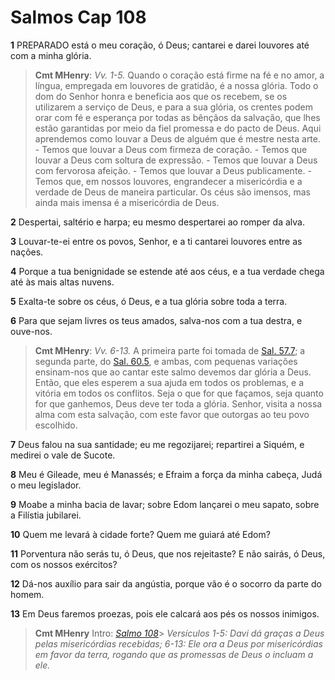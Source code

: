 # Salmos Cap 108

**1** 	PREPARADO está o meu coração, ó Deus; cantarei e darei louvores até com a minha glória.

> **Cmt MHenry**: *Vv. 1-5.* Quando o coração está firme na fé e no amor, a língua, empregada em louvores de gratidão, é a nossa glória. Todo o dom do Senhor honra e beneficia aos que os recebem, se os utilizarem a serviço de Deus, e para a sua glória, os crentes podem orar com fé e esperança por todas as bênçãos da salvação, que lhes estão garantidas por meio da fiel promessa e do pacto de Deus. Aqui aprendemos como louvar a Deus de alguém que é mestre nesta arte. - Temos que louvar a Deus com firmeza de coração. - Temos que louvar a Deus com soltura de expressão. - Temos que louvar a Deus com fervorosa afeição. - Temos que louvar a Deus publicamente. - Temos que, em nossos louvores, engrandecer a misericórdia e a verdade de Deus de maneira particular. Os céus são imensos, mas ainda mais imensa é a misericórdia de Deus.

**2** 	Despertai, saltério e harpa; eu mesmo despertarei ao romper da alva.

**3** 	Louvar-te-ei entre os povos, Senhor, e a ti cantarei louvores entre as nações.

**4** 	Porque a tua benignidade se estende até aos céus, e a tua verdade chega até às mais altas nuvens.

**5** 	Exalta-te sobre os céus, ó Deus, e a tua glória sobre toda a terra.

**6** 	Para que sejam livres os teus amados, salva-nos com a tua destra, e ouve-nos.

> **Cmt MHenry**: *Vv. 6-13.* A primeira parte foi tomada de [Sal. 57.7](../19A-Sl/57.md#7); a segunda parte, do [Sal. 60.5](../19A-Sl/60.md#5), e ambas, com pequenas variações ensinam-nos que ao cantar este salmo devemos dar glória a Deus. Então, que eles esperem a sua ajuda em todos os problemas, e a vitória em todos os conflitos. Seja o que for que façamos, seja quanto for que ganhemos, Deus deve ter toda a glória. Senhor, visita a nossa alma com esta salvação, com este favor que outorgas ao teu povo escolhido.

**7** 	Deus falou na sua santidade; eu me regozijarei; repartirei a Siquém, e medirei o vale de Sucote.

**8** 	Meu é Gileade, meu é Manassés; e Efraim a força da minha cabeça, Judá o meu legislador.

**9** 	Moabe a minha bacia de lavar; sobre Edom lançarei o meu sapato, sobre a Filístia jubilarei.

**10** 	Quem me levará à cidade forte? Quem me guiará até Edom?

**11** 	Porventura não serás tu, ó Deus, que nos rejeitaste? E não sairás, ó Deus, com os nossos exércitos?

**12** 	Dá-nos auxílio para sair da angústia, porque vão é o socorro da parte do homem.

**13** 	Em Deus faremos proezas, pois ele calcará aos pés os nossos inimigos.


> **Cmt MHenry** Intro: *[Salmo 108](../19A-Sl/108.md#0)*> *Versículos 1-5: Davi dá graças a Deus pelas misericórdias recebidas; 6-13: Ele ora a Deus por misericórdias em favor da terra, rogando que as promessas de Deus o incluam a ele.*